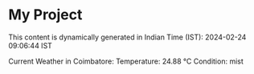 # My Project

This content is dynamically generated in Indian Time (IST): 2024-02-24 09:06:44 IST


Current Weather in Coimbatore:
Temperature: 24.88 °C
Condition: mist
